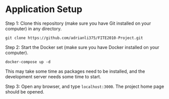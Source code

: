# Application Setup

Step 1: Clone this repository (make sure you have Git installed on your computer) in any directory. 
```
git clone https://github.com/adrianli375/FITE2010-Project.git
```

Step 2: Start the Docker set (make sure you have Docker installed on your computer). 
```
docker-compose up -d
```
This may take some time as packages need to be installed, and the development server needs some time to start. 

Step 3: Open any browser, and type `localhost:3000`. The project home page should be opened. 
